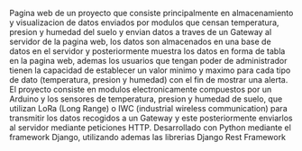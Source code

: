 Pagina web de un proyecto que consiste principalmente en almacenamiento y visualizacion de datos enviados por modulos que censan temperatura, presion y humedad del suelo y envian datos a traves de un Gateway al servidor de la pagina web, los datos son almacenados en una base de datos en el servidor y posteriormente muestra los datos en forma de tabla en la pagina web, ademas los usuarios que tengan poder de administrador tienen la capacidad de establecer un valor minimo y maximo para cada tipo de dato (temperatura, presion y humedad) con el fin de mostrar una alerta.
El proyecto consiste en modulos electronicamente compuestos por un Arduino y los sensores de temperatura, presion y humedad de suelo, que utilizan LoRa (Long Range) o IWC (industrial wireless communication) para transmitir los datos recogidos a un Gateway y este posteriormente enviarlos al servidor mediante peticiones HTTP.
Desarrollado con Python mediante el framework Django, utilizando ademas las librerias Django Rest Framework
